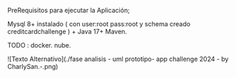 PreRequisitos para ejecutar la Aplicación; 

Mysql 8+ instalado ( con user:root pass:root y schema creado creditcardchallenge ) + Java 17+ Maven. 

TODO : docker. nube.

![Texto Alternativo](./fase analisis - uml prototipo- app challenge 2024 - by CharlySan.-.png)
